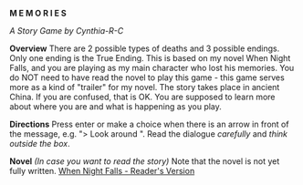 **M E M O R I E S**

_A Story Game by Cynthia-R-C_

**Overview**
There are 2 possible types of deaths and 3 possible endings. Only one ending is the True Ending. This is based on my novel When Night Falls, and you are playing as my main character who lost his memories. You do NOT need to have read the novel to play this game - this game serves more as a kind of "trailer" for my novel. The story takes place in ancient China.
If you are confused, that is OK. You are supposed to learn more about where you are and what is happening as you play.

**Directions**
Press enter or make a choice when there is an arrow in front of the message, e.g. "> Look around ".
Read the dialogue _carefully_ and _think outside the box_.

**Novel**
_(In case you want to read the story)_
Note that the novel is not yet fully written.
[When Night Falls - Reader's Version](https://docs.google.com/document/d/1CHX_VCO8i414RT6AxyZ6kxImT3FTd9F0iJNZd4_3d8w/edit?tab=t.0)
